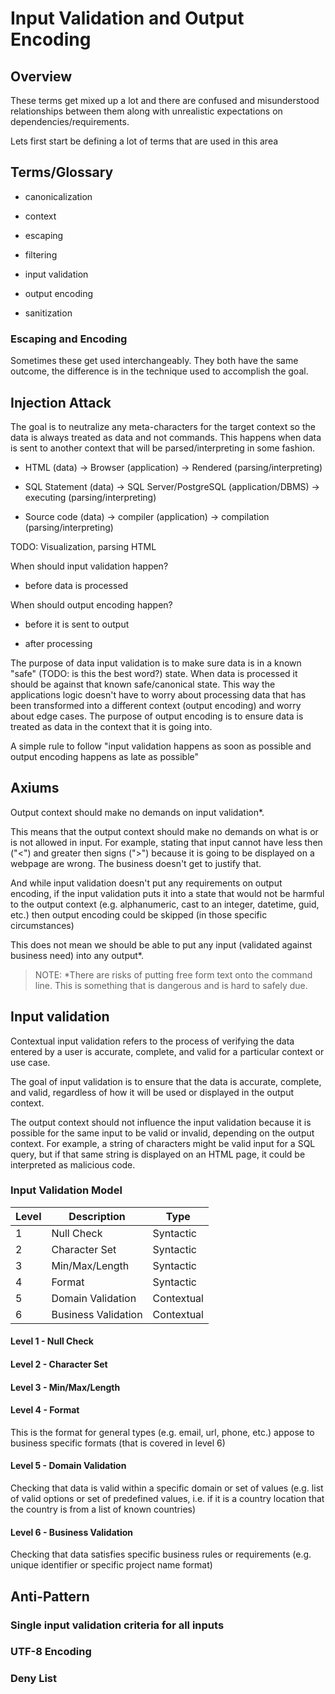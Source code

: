 # Input Validation and Output Encoding

## Overview

These terms get mixed up a lot and there are confused and misunderstood relationships between them along with unrealistic expectations on dependencies/requirements.

Lets first start be defining a lot of terms that are used in this area

## Terms/Glossary

- canonicalization

- context

- escaping

- filtering

- input validation

- output encoding

- sanitization

### Escaping and Encoding

Sometimes these get used interchangeably.  They both have the same outcome, the difference is in the technique used to accomplish the goal.

## Injection Attack

The goal is to neutralize any meta-characters for the target context so the data is always treated as data and not commands.  This happens when data is sent to another context that will be parsed/interpreting in some fashion. 

- HTML (data) -> Browser (application) -> Rendered (parsing/interpreting)

- SQL Statement (data) -> SQL Server/PostgreSQL (application/DBMS) -> executing (parsing/interpreting)

- Source code (data) -> compiler (application) -> compilation (parsing/interpreting)

TODO: Visualization, parsing HTML

When should input validation happen?

- before data is processed

When should output encoding happen? 

- before it is sent to output

- after processing

The purpose of data input validation is to make sure data is in a known "safe" (TODO: is this the best word?) state.  When data is processed it should be against that known safe/canonical state. This way the applications logic doesn't have to worry about processing data that has been transformed into a different context (output encoding) and worry about edge cases.  The purpose of output encoding is to ensure data is treated as data in the context that it is going into.

A simple rule to follow "input validation happens as soon as possible and output encoding happens as late as possible"

## Axiums

Output context should make no demands on input validation*.

This means that the output context should make no demands on what is or is not allowed in input.  For example, stating that input cannot have less then ("<") and greater then signs (">") because it is going to be displayed on a webpage are wrong.  The business doesn't get to justify that.

And while input validation doesn't put any requirements on output encoding, if the input validation puts it into a state that would not be harmful to the output context (e.g. alphanumeric, cast to an integer, datetime, guid, etc.) then output encoding could be skipped (in those specific circumstances)

This does not mean we should be able to put any input (validated against business need) into any output*.

> NOTE: *There are risks of putting free form text onto the command line.  This is something that is dangerous and is hard to safely due.

## Input validation

Contextual input validation refers to the process of verifying the data entered by a user is accurate, complete, and valid for a particular context or use case.

The goal of input validation is to ensure that the data is accurate, complete, and valid, regardless of how it will be used or displayed in the output context.

The output context should not influence the input validation because it is possible for the same input to be valid or invalid, depending on the output context. For example, a string of characters might be valid input for a SQL query, but if that same string is displayed on an HTML page, it could be interpreted as malicious code.

### Input Validation Model

| Level | Description | Type |
|---|---|---|
|1|Null Check|Syntactic|
|2|Character Set|Syntactic|
|3|Min/Max/Length|Syntactic|
|4|Format|Syntactic|
|5|Domain Validation|Contextual|
|6|Business Validation|Contextual|

#### Level 1 - Null Check

#### Level 2 - Character Set

#### Level 3 - Min/Max/Length

#### Level 4 - Format

This is the format for general types (e.g. email, url, phone, etc.) appose to business specific formats (that is covered in level 6)

#### Level 5 - Domain Validation

Checking that data is valid within a specific domain or set of values (e.g. list of valid options or set of predefined values, i.e. if it is a country location that the country is from a list of known countries)

#### Level 6 - Business Validation

Checking that data satisfies specific business rules or requirements (e.g. unique identifier or specific project name format)

## Anti-Pattern

### Single input validation criteria for all inputs

### UTF-8 Encoding

### Deny List
